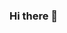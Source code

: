 ### Hi there 👋

<!--
**sarvesh3737/sarvesh3737** is a ✨ _special_ ✨ repository because its `README.md` (this file) appears on your GitHub profile.

Here are some ideas to get you started:

- 🔭 I’m currently working on **Machine Learning Project.**
- 🌱 I’m currently learning **Neural Networks and Artificial Intelligence.**
- 👯 I’m looking to collaborate on **an OpenCV as well as multiple object detection project.**
- 🤔 I’m looking for help with **in depth knowledge of OpenCV.**
- 💬 Ask me about **Neural Networks,Web Development(Front-End),Logistic/Linear Regression.**
- 📫 How to reach me:* can contact me on mail*
                        (sarveshmalpani275@gmail.com)
- 😄 Pronouns: I did the job.
- ⚡ Fun fact: 
-->
